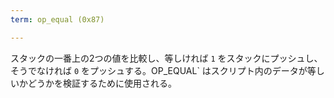 ```yaml
---
term: op_equal (0x87)

---
```

スタックの一番上の2つの値を比較し、等しければ `1` をスタックにプッシュし、そうでなければ `0` をプッシュする。OP_EQUAL` はスクリプト内のデータが等しいかどうかを検証するために使用される。
